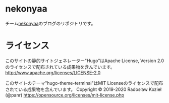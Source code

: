 # nekonyaa
チーム[nekonyaa](https://nekonyaa.netlify.app/)のブログのリポジトリです。

# ライセンス
このサイトの静的サイトジェネレーター"Hugo"はApache License, Version 2.0 のライセンスで配布されている成果物を含んでいます。
http://www.apache.org/licenses/LICENSE-2.0

このサイトのテーマ"hugo-theme-terminal"はMIT Licenseのライセンスで配布されている成果物を含んでいます。
Copyright © 2019-2020 Radosław Kozieł (@panr)
https://opensource.org/licenses/mit-license.php